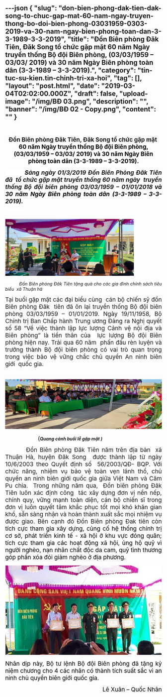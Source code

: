 ---json
{
    "slug": "don-bien-phong-dak-tien-dak-song-to-chuc-gap-mat-60-nam-ngay-truyen-thong-bo-doi-bien-phong-03031959-0303-2019-va-30-nam-ngay-bien-phong-toan-dan-3-3-1989-3-3-2019",
    "title": "Đồn Biên phòng Đăk Tiên, Đăk Song tổ chức gặp mặt  60 năm Ngày truyền thống Bộ đội Biên phòng, (03/03/1959 – 03/03/ 2019) và 30 năm Ngày Biên phòng toàn dân (3-3-1989 – 3-3-2019).",
    "category": "tin-tuc-su-kien.tin-chinh-tri-xa-hoi",
    "tag": [],
    "layout": "post.html",
    "date": "2019-03-04T02:02:00.000Z",
    "draft": false,
    "upload-image": "/img/BĐ 03.png",
    "description": "",
    "banner": "/img/BĐ 02 - Copy.png",
    "__content__": ""
}
---
<p style="text-align:center">&nbsp;</p>

<p style="text-align:center"><strong><span style="font-size:14.0pt">Đồn Bi&ecirc;n ph&ograve;ng Đăk Ti&ecirc;n, Đăk Song tổ chức gặp mặt&nbsp; <strong><span style="background-color:white"><span style="color:black">60 năm Ng&agrave;y truyền thống Bộ đội Bi&ecirc;n ph&ograve;ng, (03/03/1959 &ndash; 03/03/ 2019) v&agrave; 30 năm Ng&agrave;y Bi&ecirc;n ph&ograve;ng to&agrave;n d&acirc;n (3-3-1989 &ndash; 3-3-2019).</span></span></strong></span></strong></p>

<p style="text-align:justify"><span style="background-color:white"><strong><em><span style="font-size:14.0pt"><span style="background-color:white"><span style="color:black">&nbsp;&nbsp;&nbsp;&nbsp;&nbsp;&nbsp;&nbsp;&nbsp;&nbsp; S</span></span></span></em></strong><strong><em><span style="font-size:14.0pt">&aacute;ng ng&agrave;y 01/3/2019 Đồn Bi&ecirc;n Ph&ograve;ng Đăk Ti&ecirc;n đ&atilde;&nbsp; tổ chức gặp mặt truyền thống 60 năm ng&agrave;y&nbsp; truyền thống Bộ đội bi&ecirc;n ph&ograve;ng 03/03/1959 &ndash; 01/01/2018</span></em></strong><strong><em> </em></strong><strong><em><span style="font-size:14.0pt"><span style="background-color:white"><span style="color:black">v&agrave; 30 năm Ng&agrave;y Bi&ecirc;n ph&ograve;ng to&agrave;n d&acirc;n (3-3-1989 &ndash; 3-3-2019).</span></span></span></em></strong><em> </em></span></p>

<p style="text-align:justify"><span style="background-color:white"><em>&nbsp;&nbsp;&nbsp;&nbsp;&nbsp;&nbsp;&nbsp;&nbsp;&nbsp;&nbsp;&nbsp;&nbsp;&nbsp;&nbsp;&nbsp; </em></span></p>

<p style="margin-right:67.7pt; text-align:justify"><img alt="" src="/img/BĐ 01.png" /></p>

<p style="text-align:justify"><em>&nbsp;&nbsp;&nbsp;&nbsp;&nbsp;&nbsp;&nbsp;&nbsp;&nbsp; Đồn Bi&ecirc;n ph&ograve;ng Đăk Ti&ecirc;n tặng qu&agrave; cho c&aacute;c gia đ&igrave;nh ch&iacute;nh s&aacute;ch ti&ecirc;u biểu &nbsp;x&atilde; Thuận h&agrave;</em></p>

<p style="text-align:justify"><span style="font-size:14.0pt">Tại buổi gặp mặt c&aacute;c đại biểu c&ugrave;ng&nbsp; c&aacute;n bộ chiến sỹ đồn Bi&ecirc;n ph&ograve;ng Đăk&nbsp; ti&ecirc;n đ&atilde; &ocirc;n lại truyền thống Bộ đội bi&ecirc;n ph&ograve;ng 03/03/1959 &ndash; 01/01/2019. Ng&agrave;y 19/11/1958, Bộ Ch&iacute;nh trị Ban Chấp h&agrave;nh Trung ương Đảng ra Nghị quyết số 58 &ldquo;Về việc th&agrave;nh lập lực lượng Cảnh vệ nội địa v&agrave; Bi&ecirc;n ph&ograve;ng&rdquo; l&agrave; tiền th&acirc;n của&nbsp; lực lượng Bộ đội Bi&ecirc;n ph&ograve;ng hiện nay. Trải qua 60 năm&nbsp; phấn đấu r&egrave;n luyện v&agrave; trưởng th&agrave;nh Bộ đội bi&ecirc;n ph&ograve;ng c&oacute; vai tr&ograve; quan trọng trong việc bảo vệ vững chắc chủ quyền An ninh bi&ecirc;n giới&nbsp; quốc gia.</span></p>

<p style="text-align:justify"><span style="font-size:14.0pt">&nbsp; &nbsp; &nbsp; &nbsp; &nbsp;&nbsp;<img alt="" src="/img/BĐ 02.png" /></span></p>

<p style="text-align:justify"><span style="font-size:14.0pt">&nbsp;&nbsp;&nbsp;&nbsp;&nbsp;&nbsp;&nbsp;&nbsp;&nbsp; &nbsp;&nbsp;&nbsp;&nbsp;&nbsp;&nbsp;&nbsp;&nbsp;&nbsp; (</span><strong><em>Quang cảnh buổi lễ gặp mặt )</em></strong></p>

<p style="text-align:justify"><em>&nbsp;&nbsp;&nbsp;&nbsp;&nbsp;&nbsp;&nbsp;&nbsp;&nbsp; </em><span style="font-size:14.0pt">Đồn Bi&ecirc;n ph&ograve;ng Đăk Ti&ecirc;n năm tr&ecirc;n địa b&agrave;n&nbsp; x&atilde; Thuận H&agrave;, huyện Đăk Song&nbsp; được th&agrave;nh lập từ ng&agrave;y 10/6/2003 theo Quyết định số&nbsp; 56/2003/QĐ- BQP. Với chức năng, nhiệm vụ bảo vệ to&agrave;n vẹn l&atilde;nh thổ, chủ quyền an ninh bi&ecirc;n giới quốc gia giữa Việt Nam v&agrave; Căm Pu chia.&nbsp; Trong những năm qua,&nbsp; Đồn bi&ecirc;n ph&ograve;ng Đăk Ti&ecirc;n lu&ocirc;n x&aacute;c định c&ocirc;ng&nbsp; t&aacute;c x&acirc;y dựng đơn vị nền nếp, ch&iacute;nh quy, vững mạnh to&agrave;n diện, c&aacute;n bộ chiến sĩ trong đơn vị lu&ocirc;n quyết t&acirc;m khắc phục tốt mọi kh&oacute; khăn gian khổ, sẵn s&agrave;ng nhận v&agrave; ho&agrave;n th&agrave;nh xuất sắc mọi nhiệm vụ được giao. B&ecirc;n cạnh đ&oacute; Đồn Bi&ecirc;n ph&ograve;ng Đak ti&ecirc;n c&ograve;n <span style="color:black">t&iacute;ch cực tham gia x&acirc;y dựng, củng cố hệ thống ch&iacute;nh trị cơ sở, ph&aacute;t triển kinh tế - x&atilde; hội ở khu vực đ&oacute;ng qu&acirc;n; t&iacute;ch cực tham gia c&aacute;c hoạt động x&atilde; hội, ủng hộ quỹ v&igrave; người ngh&egrave;o, nạn nh&acirc;n chất độc da cam, quỹ t&igrave;nh thương g&oacute;p phần x&oacute;a đ&oacute;i giảm ngh&egrave;o ở địa phương.</span></span></p>

<p style="text-align:justify"><img alt="" src="/img/BĐ 03.png" /></p>

<p style="text-align:justify"><span style="font-size:14.0pt"><span style="color:black">Nh&acirc;n dịp n&agrave;y, Bộ tư lệnh Bộ đội Bi&ecirc;n ph&ograve;ng đ&atilde; tặng kỷ niệm chương cho 4 c&aacute;c nh&acirc;n c&oacute; th&agrave;nh t&iacute;ch suất sắc v&igrave; an ninh chủ quyền bi&ecirc;n giới quốc gia.</span></span></p>

<p style="text-align:right"><span style="font-size:14.0pt"><span style="color:black">L&ecirc; Xu&acirc;n &ndash; Quốc Nh&acirc;n</span></span></p>

<p>&nbsp;</p>

<p>&nbsp;</p>
